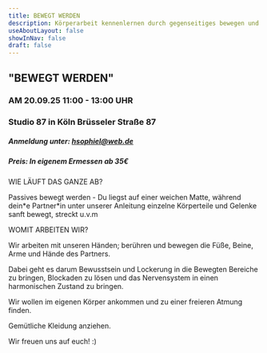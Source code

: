 ```yaml
---
title: BEWEGT WERDEN
description: Körperarbeit kennenlernen durch gegenseitiges bewegen und berühren
useAboutLayout: false
showInNav: false
draft: false
---
```


## "BEWEGT WERDEN"

### AM 20.09.25 11:00 - 13:00 UHR

### Studio 87 in Köln Brüsseler Straße 87

##### Anmeldung unter: [hsophiel@web.de](mailto:hsophiel@web.de)

##### Preis: In eigenem Ermessen ab 35€

 

WIE LÄUFT DAS GANZE AB?

Passives bewegt werden - Du liegst auf einer weichen Matte, während dein\*e Partner\*in unter unserer Anleitung einzelne Körperteile und Gelenke sanft bewegt, streckt u.v.m

WOMIT ARBEITEN WIR?

Wir arbeiten mit unseren Händen; berühren und bewegen die Füße, Beine, Arme und Hände des Partners.

Dabei geht es darum Bewusstsein und Lockerung in die Bewegten Bereiche zu bringen, Blockaden zu lösen und das Nervensystem in einen harmonischen Zustand zu bringen.

Wir wollen im eigenen Körper ankommen und zu einer freieren Atmung finden.

 

Gemütliche Kleidung anziehen.

 

Wir freuen uns auf euch! :)
